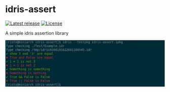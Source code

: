 # idris-assert

[![Latest release](http://img.shields.io/bower/v/idris-assert.svg)](https://github.com/Risto-Stevcev/idris-assert/releases)
[![License](http://img.shields.io/:license-MIT-blue.svg?style=flat)](LICENSE)

A simple idris assertion library

![Test output](https://github.com/Risto-Stevcev/idris-assert/raw/master/screenshot.jpg "Test output")
